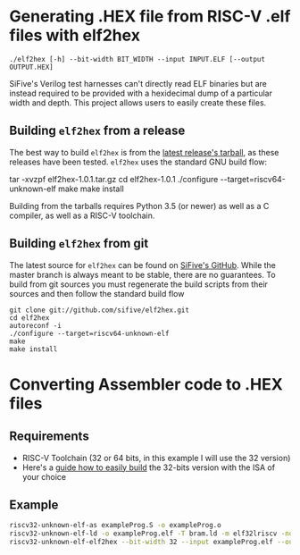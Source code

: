 # Generating .HEX file from RISC-V .elf files with elf2hex

    ./elf2hex [-h] --bit-width BIT_WIDTH --input INPUT.ELF [--output OUTPUT.HEX]

SiFive's Verilog test harnesses can't directly read ELF binaries but are
instead required to be provided with a hexidecimal dump of a particular
width and depth.  This project allows users to easily create these
files.

## Building `elf2hex` from a release

The best way to build `elf2hex` is from the [latest release's
tarball](https://github.com/sifive/elf2hex/releases/download/v1.0.1/elf2hex-1.0.1.tar.gz),
as these releases have been tested.  `elf2hex` uses the standard GNU
build flow:

   tar -xvzpf elf2hex-1.0.1.tar.gz
   cd elf2hex-1.0.1
    ./configure --target=riscv64-unknown-elf
    make
    make install

Building from the tarballs requires Python 3.5 (or newer) as well as a C
compiler, as well as a RISC-V toolchain.

## Building `elf2hex` from git

The latest source for `elf2hex` can be found on [SiFive's
GitHub](https://github.com/sifive/elf2hex).  While the master branch is
always meant to be stable, there are no guarantees.  To build from
git sources you must regenerate the build scripts from their sources and
then follow the standard build flow

    git clone git://github.com/sifive/elf2hex.git
    cd elf2hex
    autoreconf -i
    ./configure --target=riscv64-unknown-elf
    make
    make install

# Converting Assembler code to .HEX files

## Requirements

- RISC-V Toolchain (32 or 64 bits, in this example I will use the 32 version)
- Here's a [guide how to easily build](https://github.com/johnwinans/riscv-toolchain-install-guide) the 32-bits version with the ISA of your choice

## Example

```bash
riscv32-unknown-elf-as exampleProg.S -o exampleProg.o
riscv32-unknown-elf-ld -o exampleProg.elf -T bram.ld -m elf32lriscv -nostdlib --no-relax
riscv32-unknown-elf-elf2hex --bit-width 32 --input exampleProg.elf --output exampleProg.hex
```
